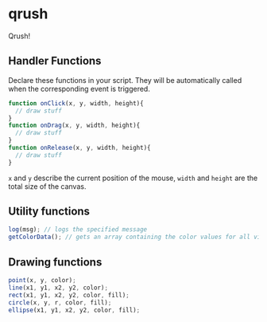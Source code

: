 qrush
=====

Qrush!

## Handler Functions

Declare these functions in your script. They will be automatically called when the corresponding event is triggered.

```javascript
function onClick(x, y, width, height){
  // draw stuff
}
function onDrag(x, y, width, height){
  // draw stuff
}
function onRelease(x, y, width, height){
  // draw stuff
}
```

`x` and `y` describe the current position of the mouse, `width` and `height` are the total size of the canvas. 

## Utility functions

```javascript
log(msg); // logs the specified message
getColorData(); // gets an array containing the color values for all visible pixels of the canvas
```

## Drawing functions

```javascript
point(x, y, color);
line(x1, y1, x2, y2, color);
rect(x1, y1, x2, y2, color, fill);
circle(x, y, r, color, fill);
ellipse(x1, y1, x2, y2, color, fill);
```
